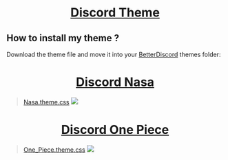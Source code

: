 <h1 align="center"><u>Discord Theme</u></h1>

## How to install my theme ?
Download the theme file and move it into your [BetterDiscord](https://betterdiscord.app) themes folder:

<h1 align="center"><u>Discord Nasa</u></h1>

>[Nasa.theme.css](https://github.com/UltraLionfr/My-BetterDiscord-Collection-Theme/releases/download/2.0/nasa.theme.css)
![](https://i.imgur.com/5CCjO8p.png)

<h1 align="center"><u>Discord One Piece</u></h1>

>[One_Piece.theme.css](https://github.com/UltraLionfr/My-BetterDiscord-Collection-Theme/releases/download/1.0/one_piece.theme.css)
![](http://cdn.ultralion.xyz/storage/img/one%20piece%20theme.PNG)
